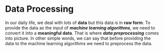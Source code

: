 # Data Processing

In our daily life, we deal with lots of **data** but this data is in **raw form**. To provide the data
as the input of ***machine learning algorithms***, we need to convert it into a **meaningful data**.
That is where ***data preprocessing*** comes into picture. In other simple words, we can say
that before providing the data to the machine learning algorithms we need to preprocess
the data.